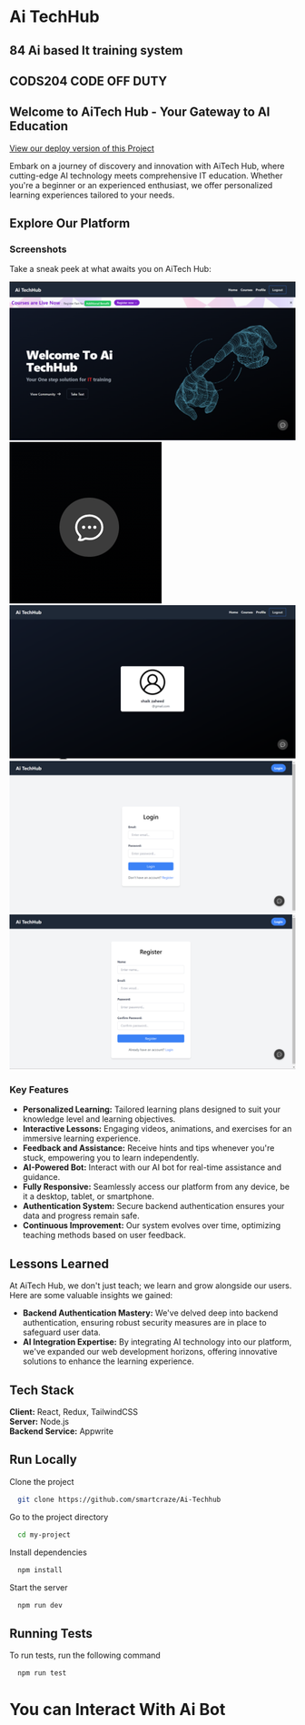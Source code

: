 # Ai TechHub

## 84 Ai based It training system
## CODS204 CODE OFF DUTY
## Welcome to AiTech Hub - Your Gateway to AI Education
[View our deploy version of this Project](https://ai-techhub.vercel.app/)

Embark on a journey of discovery and innovation with AiTech Hub, where cutting-edge AI technology meets comprehensive IT education. Whether you're a beginner or an experienced enthusiast, we offer personalized learning experiences tailored to your needs.

<!-- ![AiTech Hub Logo](https://dev-to-uploads.s3.amazonaws.com/uploads/articles/th5xamgrr6se0x5ro4g6.png) -->

## Explore Our Platform

### Screenshots

Take a sneak peek at what awaits you on AiTech Hub:

![Main Page](mainpage.png)
![AI Bot in Action](aibot.png)
![User Profile](profile.png)
![Login Page](login.png)
![Registration Page](register.png)

### Key Features

- **Personalized Learning:** Tailored learning plans designed to suit your knowledge level and learning objectives.
- **Interactive Lessons:** Engaging videos, animations, and exercises for an immersive learning experience.
- **Feedback and Assistance:** Receive hints and tips whenever you're stuck, empowering you to learn independently.
- **AI-Powered Bot:** Interact with our AI bot for real-time assistance and guidance.
- **Fully Responsive:** Seamlessly access our platform from any device, be it a desktop, tablet, or smartphone.
- **Authentication System:** Secure backend authentication ensures your data and progress remain safe.
- **Continuous Improvement:** Our system evolves over time, optimizing teaching methods based on user feedback.

## Lessons Learned

At AiTech Hub, we don't just teach; we learn and grow alongside our users. Here are some valuable insights we gained:

- **Backend Authentication Mastery:** We've delved deep into backend authentication, ensuring robust security measures are in place to safeguard user data.
- **AI Integration Expertise:** By integrating AI technology into our platform, we've expanded our web development horizons, offering innovative solutions to enhance the learning experience.

## Tech Stack

**Client:** React, Redux, TailwindCSS  
**Server:** Node.js  
**Backend Service:** Appwrite

## Run Locally
Clone the project
```bash
  git clone https://github.com/smartcraze/Ai-Techhub
```
Go to the project directory
```bash
  cd my-project
```
Install dependencies

```bash
  npm install
```
Start the server
```bash
  npm run dev
```
## Running Tests
To run tests, run the following command

```bash
  npm run test
```
# You can Interact With Ai Bot
